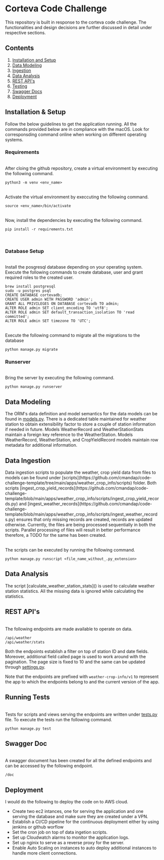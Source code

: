 # Corteva Code Challenge
This repository is built in response to the corteva code challenge. The functionalities and design decisions are further discussed in detail under respective sections.
## Contents
1. [ Installation and Setup ](#inst)
2. [ Data Modeling](#dm)
3. [ Ingestion ](#ingestion)
4. [ Data Analysis ](#da)
5. [ REST API's ](#restapi)
6. [ Testing ](#testing)
7. [ Swagger Docs](#swagger)
8. [ Deployment ](#deploy)

<a name="inst"></a>
<h2>Installation & Setup</h2>
Follow the below guidelines to get the application running. All the commands provided below are in compliance with the macOS. Look for corresponsding command online when working on different operating systems. 
<h3> Requirements </h3>

<br/>After cloing the github repository, create a virtual environment by executing the following command.

```
python3 -m venv <env_name>
```

<br/>Activate the virtual environment by execcuting the following command.
```
source <env_name>/bin/activate
```
<br/>Now, install the dependencies by executing the following command.
```
pip install -r requirements.txt
```
<br/>

<h3>Database Setup</h3>

<br/>Install the posgresql database depending on your operating system. Execute the following commands to create database, user and grant required roles to the created user.

```
brew install postgresql
sudo -u postgres psql
CREATE DATABASE cortevadb;
CREATE USER admin WITH PASSWORD 'admin';
GRANT ALL PRIVILEGES ON DATABASE cortevadb TO admin;
ALTER ROLE admin SET client_encoding TO 'utf8';
ALTER ROLE admin SET default_transaction_isolation TO 'read committed';
ALTER ROLE admin SET timezone TO 'UTC';
```

<br/>Execute the following command to migrate all the migrations to the database
```
python manage.py migrate
```

<h3>Runserver</h3>

<br/>Bring the server by executing the following command.
```
python manage.py runserver
```

<a name="dm"></a>
<h2>Data Modeling</h2>

The ORM's data definition and model semantics for the data models can be found in [models.py](https://github.com/cmandap/code-challenge-template/blob/6ed8823b97a3a5d80dbd23f54a4a764d777d4f9a/apps/weather_crop_info/models.py).
There is a dedicated table maintained for weather station to obtain extensibility factor to store a couple of station information if needed in future.
Models WeatherRecord and WeatherStationStats maintain a foreign key reference to the WeatherStation.
Models WeatherRecord, WeatherStation, and CropYieldRecord models maintain row metadata for additional information.

<a name="ingestion"></a>
<h2>Data Ingestion</h2>
Data ingestion scripts to populate the weather, crop yield data from files to models can be found under [scripts](https://github.com/cmandap/code-challenge-template/tree/main/apps/weather_crop_info/scripts) folder. Both scripts [ingest_crop_yield_records](https://github.com/cmandap/code-challenge-template/blob/main/apps/weather_crop_info/scripts/ingest_crop_yield_records.py) and [ingest_weather_records](https://github.com/cmandap/code-challenge-template/blob/main/apps/weather_crop_info/scripts/ingest_weather_records.py) ensures that only missing records are created, records are updated otherwise. Currently, the files are being processed sequentially in both the scripts. Parallel processing of files will result in better performance therefore, a TODO for the same has been created.

<br/>The scripts can be executed by running the following command.
```
python manage.py runscript <file_name_without_.py_extension>
```

<a name="da"></a>
<h2>Data Analysis</h2>
The script [calculate_weather_station_stats]() is used to calculate weather station statistics. All the missing data is ignored while calculating the statistics.

<a name="restapi"></a>
<h2>REST API's</h2>

<br/>The following endpoints are made available to operate on data.
```
/api/weather
/api/weather/stats
```

Both the endpoints establish a filter on top of station ID and date fields. Moreover, additional field called page is used to work around with the pagination. The page size is fixed to 10 and the same can be updated through [settings.py](https://github.com/cmandap/code-challenge-template/blob/main/django_project/settings.py).

Note that the endpoints are prefixed with ``` weather-crop-info/v1 ``` to represent the app to which the endpoints belong to and the current version of the app.

<a name="testing"></a>
<h2>Running Tests</h2>

<br/>Tests for scripts and views serving the endpoints are written under [tests.py](https://github.com/cmandap/code-challenge-template/blob/main/apps/weather_crop_info/tests.py) file. To execute the tests run the following command.
```
python manage.py test
```

<a name="swagger"></a>
<h2>Swagger Doc</h2>

<br/> A swagger document has been created for all the defined endpoints and can be accessed by the following endpoint.
```
/doc
```

<a name="deploy"></a>
<h2>Deployment</h2>

I would do the following to deploy the code on to AWS cloud.
* Create two ec2 intances, one for serving the application and one serving the database and make sure they are created under a VPN.
* Establish a CI/CD pipeline for the continuous deployment either by using jenkins or github worflow
* Set the cron job on top of data ingetion scripts.
* Set up Cloudwatch alarms to monitor the application logs.
* Set up nginix to serve as a reverse proxy for the server.
* Enable Auto Scaling on instances to auto deploy additional instances to handle more client connections.



